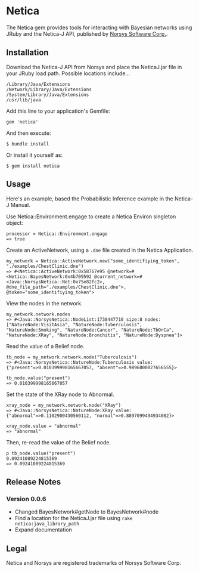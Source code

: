 # Netica

The Netica gem provides tools for interacting with Bayesian networks using JRuby and the Netica-J API, published by [Norsys Software Corp.](http://www.norsys.com).

## Installation

Download the Netica-J API from Norsys and place the NeticaJ.jar file in your JRuby load path. Possible locations include...

    /Library/Java/Extensions
    /Network/Library/Java/Extensions
    /System/Library/Java/Extensions
    /usr/lib/java

Add this line to your application's Gemfile:

    gem 'netica'

And then execute:

    $ bundle install

Or install it yourself as:

    $ gem install netica

## Usage

Here's an example, based the Probabilistic Inference example in the Netica-J Manual.

Use Netica::Environment.engage to create a Netica Environ singleton object:

    processor = Netica::Environment.engage
    => true

Create an ActiveNetwork, using a `.dne` file created in the Netica Application.

    my_network = Netica::ActiveNetwork.new("some_identifiying_token", "./examples/ChestClinic.dne")
    => #<Netica::ActiveNetwork:0x58767e95 @network=#<Netica::BayesNetwork:0x4b709592 @current_network=#<Java::NorsysNetica::Net:0x75e82fc2>, @dne_file_path="./examples/ChestClinic.dne">, @token="some_identifiying_token">

View the nodes in the network.

    my_network.network.nodes
    => #<Java::NorsysNetica::NodeList:1738447710 size:8 nodes:["NatureNode:VisitAsia", "NatureNode:Tuberculosis", "NatureNode:Smoking", "NatureNode:Cancer", "NatureNode:TbOrCa", "NatureNode:XRay", "NatureNode:Bronchitis", "NatureNode:Dyspnea"]>


Read the value of a Belief node.

    tb_node = my_network.network.node("Tuberculosis")
    => #<Java::NorsysNetica::NatureNode:Tuberculosis value:{"present"=>0.010399998165667057, "absent"=>0.9896000027656555}>

    tb_node.value("present")
    => 0.010399998165667057

Set the state of the XRay node to Abnormal.

    xray_node = my_network.network.node("XRay")
    => #<Java::NorsysNetica::NatureNode:XRay value:{"abnormal"=>0.1102900430560112, "normal"=>0.8897099494934082}>

    xray_node.value = "abnormal"
    => "abnormal"

Then, re-read the value of the Belief node.

    p tb_node.value("present")
    0.09241089224815369
    => 0.09241089224815369

## Release Notes

### Version 0.0.6

* Changed BayesNetwork#getNode to BayesNetwork#node
* Find a location for the NeticaJ.jar file using `rake netica:java_library_path`
* Expand documentation

## Legal

Netica and Norsys are registered trademarks of Norsys Software Corp.